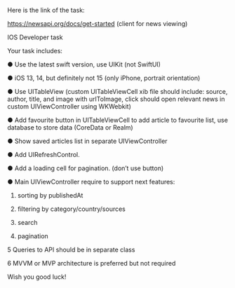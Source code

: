   Here is the link of the task:
  
https://newsapi.org/docs/get-started
(client for news viewing)

IOS Developer task

 Your task includes:
 
● Use the latest swift version, use UIKit (not SwiftUI)

● iOS 13, 14, but definitely not 15 (only iPhone, portrait orientation)

● Use UITableView (custom UITableViewCell xib file should include: source, author, title,
and image with urlToImage, click should open relevant news in custom UIViewController using WKWebkit)

● Add favourite button in UITableViewCell to add article to favourite list, use database to store data (CoreData or Realm)

● Show saved articles list in separate UIViewController

● Add UIRefreshControl.

● Add a loading cell for pagination. (don’t use button)

● Main UIViewController require to support next features:

 1. sorting by publishedAt
 
 2. filtering by category/country/sources
 
 3. search
 
 4. pagination
 
 5 Queries to API should be in separate class
 
 6 MVVM or MVP architecture is preferred but not required
 
Wish you good luck!

 
